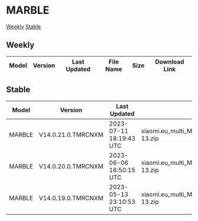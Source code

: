 # MARBLE
[Weekly](#Weekly)  [Stable](#Stable)
## Weekly
| Model | Version | Last Updated | File Name | Size | Download Link |
| ---- | ---- | ---- | ---- | ---- | ---- |
## Stable
| Model | Version | Last Updated | File Name | Size | Download Link |
| ---- | ---- | ---- | ---- | ---- | ---- |
| MARBLE | V14.0.21.0.TMRCNXM | 2023-07-11 18:19:43 UTC | xiaomi.eu_multi_MARBLE_V14.0.21.0.TMRCNXM_v14-13.zip | 5.3 GB | [SourceForge](https://sourceforge.net/projects/xiaomi-eu-multilang-miui-roms/files/xiaomi.eu/MIUI-STABLE-RELEASES/MIUIv14/xiaomi.eu_multi_MARBLE_V14.0.21.0.TMRCNXM_v14-13.zip/download) |
| MARBLE | V14.0.20.0.TMRCNXM | 2023-06-06 16:50:15 UTC | xiaomi.eu_multi_MARBLE_V14.0.20.0.TMRCNXM_v14-13.zip | 5.3 GB | [SourceForge](https://sourceforge.net/projects/xiaomi-eu-multilang-miui-roms/files/xiaomi.eu/MIUI-STABLE-RELEASES/MIUIv14/xiaomi.eu_multi_MARBLE_V14.0.20.0.TMRCNXM_v14-13.zip/download) |
| MARBLE | V14.0.19.0.TMRCNXM | 2023-05-13 23:10:53 UTC | xiaomi.eu_multi_MARBLE_V14.0.19.0.TMRCNXM_v14-13.zip | 5.3 GB | [SourceForge](https://sourceforge.net/projects/xiaomi-eu-multilang-miui-roms/files/xiaomi.eu/MIUI-STABLE-RELEASES/MIUIv14/xiaomi.eu_multi_MARBLE_V14.0.19.0.TMRCNXM_v14-13.zip/download) |
